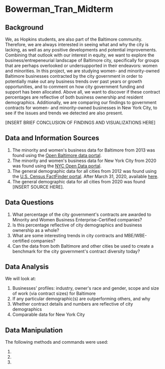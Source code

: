# Bowerman_Tran_Midterm


## Background

We, as Hopkins students, are also part of the Baltimore community. Therefore, we are always interested in seeing what and why the city is lacking, as well as any positive developments and potential improvements. Combining that outlook with our interest in equity, we want to explore the business/entrepeneurial landscape of Baltimore city, specifically for groups that are perhaps overlooked or undersupported in their endeavors: women and minorities. In this project, we are studying women- and minority-owned Baltimore businesses contracted by the city government in order to potentially make out any business trends over past years or growth opportunities, and to comment on how city government funding and support has been allocated. Above all, we want to discover if these contract percentages are reflective of both business ownership and resident demographics. Additionally, we are comparing our findings to government contracts for women- and minority-owned businesses in New York City, to see if the issues and trends we detected are also present.

[INSERT BRIEF CONCLUSION OF FINDINGS AND VISUALIZATIONS HERE]


## Data and Information Sources

1) The minority and women's business data for Baltimore from 2013 was found using the [Open Baltimore data portal](https://data.baltimorecity.gov/ "Open Baltimore").
2) The minority and women's business data for New York City from 2020 was found using the [NYC Open Data portal](https://opendata.cityofnewyork.us/ "NYC Open Data").
3) The general demographic data for all cities from 2012 was found using the [U.S. Census FactFinder portal](https://factfinder.census.gov/faces/nav/jsf/pages/index.xhtml/ "American FactFinder"). After March 31, 2020, available [here](https://data.census.gov/cedsci/ "Census Data").
4) The general demographic data for all cities from 2020 was found [INSERT SOURCE HERE].

## Data Questions

1) What percentage of the city government's contracts are awarded to Minority and Women Business Enterprise-Certified companies?
2) Is this percentage reflective of city demographics and business ownership as a whole?
3) What are some interesting trends in city contracts and MBE/WBE-certified companies?
4) Can the data from both Baltimore and other cities be used to create a benchmark for the city government's contract diversity today?

## Data Analysis

We will look at:

1) Businesses' profiles: industry, owner's race and gender, scope and size of work (via contract sizes) for Baltimore
2) If any particular demographic(s) are outperforming others, and why
3) Whether contract details and numbers are reflective of city demographics
4) Comparable data for New York City

## Data Manipulation

The following methods and commands were used:

1) 
2)
3)

